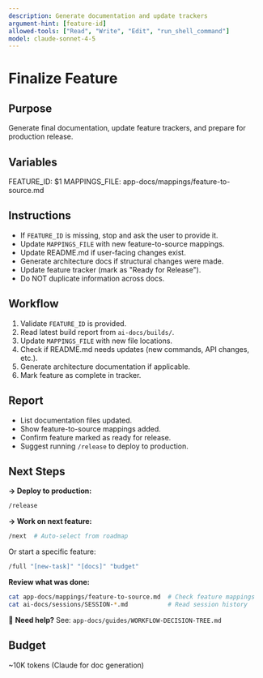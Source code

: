 ```yaml
---
description: Generate documentation and update trackers
argument-hint: [feature-id]
allowed-tools: ["Read", "Write", "Edit", "run_shell_command"]
model: claude-sonnet-4-5
---
```


# Finalize Feature

## Purpose
Generate final documentation, update feature trackers, and prepare for production release.

## Variables
FEATURE_ID: $1
MAPPINGS_FILE: app-docs/mappings/feature-to-source.md

## Instructions
- If `FEATURE_ID` is missing, stop and ask the user to provide it.
- Update `MAPPINGS_FILE` with new feature-to-source mappings.
- Update README.md if user-facing changes exist.
- Generate architecture docs if structural changes were made.
- Update feature tracker (mark as "Ready for Release").
- Do NOT duplicate information across docs.

## Workflow
1. Validate `FEATURE_ID` is provided.
2. Read latest build report from `ai-docs/builds/`.
3. Update `MAPPINGS_FILE` with new file locations.
4. Check if README.md needs updates (new commands, API changes, etc.).
5. Generate architecture documentation if applicable.
6. Mark feature as complete in tracker.

## Report
- List documentation files updated.
- Show feature-to-source mappings added.
- Confirm feature marked as ready for release.
- Suggest running `/release` to deploy to production.

## Next Steps

**→ Deploy to production:**
```bash
/release
```

**→ Work on next feature:**
```bash
/next  # Auto-select from roadmap
```

Or start a specific feature:
```bash
/full "[new-task]" "[docs]" "budget"
```

**Review what was done:**
```bash
cat app-docs/mappings/feature-to-source.md  # Check feature mappings
cat ai-docs/sessions/SESSION-*.md           # Read session history
```

📖 **Need help?** See: `app-docs/guides/WORKFLOW-DECISION-TREE.md`

## Budget
~10K tokens (Claude for doc generation)
